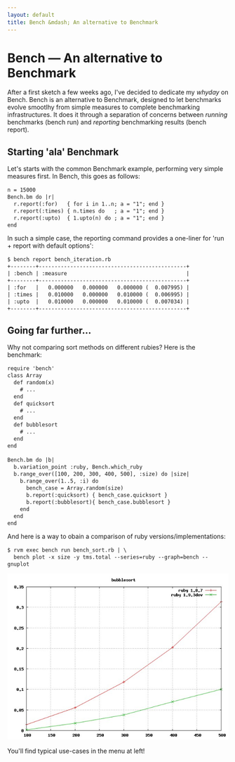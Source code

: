 ```yaml
---
layout: default
title: Bench &mdash; An alternative to Benchmark
---
```

# Bench &mdash; An alternative to Benchmark

After a first sketch a few weeks ago, I've decided to dedicate my *whyday* on Bench. Bench is an alternative to Benchmark, designed to let benchmarks evolve smootlhy from simple measures to complete benchmarking infrastructures. It does it through a separation of concerns between *running* benchmarks (bench run) and *reporting* benchmarking results (bench report). 

## Starting 'ala' Benchmark

Let's starts with the common Benchmark example, performing very simple measures first. In Bench, this goes as follows:

    n = 15000
    Bench.bm do |r|
      r.report(:for)   { for i in 1..n; a = "1"; end }
      r.report(:times) { n.times do   ; a = "1"; end }
      r.report(:upto)  { 1.upto(n) do ; a = "1"; end }
    end

In such a simple case, the reporting command provides a one-liner for 'run + report with default options':

    $ bench report bench_iteration.rb
    +--------+-----------------------------------------------+
    | :bench | :measure                                      |
    +--------+-----------------------------------------------+
    | :for   |   0.000000   0.000000   0.000000 (  0.007995) |
    | :times |   0.010000   0.000000   0.010000 (  0.006995) |
    | :upto  |   0.010000   0.000000   0.010000 (  0.007034) |
    +--------+-----------------------------------------------+

## Going far further...

Why not comparing sort methods on different rubies? Here is the benchmark:

    require 'bench'
    class Array
      def random(x) 
        # ...
      end
      def quicksort
        # ...
      end
      def bubblesort
        # ...
      end
    end
    
    Bench.bm do |b|
      b.variation_point :ruby, Bench.which_ruby
      b.range_over([100, 200, 300, 400, 500], :size) do |size|
        b.range_over(1..5, :i) do
          bench_case = Array.random(size)
          b.report(:quicksort) { bench_case.quicksort }
          b.report(:bubblesort){ bench_case.bubblesort }
        end
      end
    end

And here is a way to obain a comparison of ruby versions/implementations:

    $ rvm exec bench run bench_sort.rb | \
      bench plot -x size -y tms.total --series=ruby --graph=bench --gnuplot

![Comparing Bubblesort complexity with Bench](images/bubblesort-rubies.jpeg)

You'll find typical use-cases in the menu at left!
